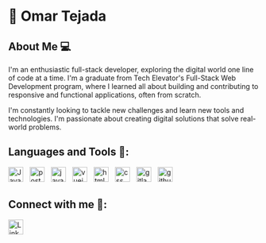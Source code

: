 # :wave: Omar Tejada

## About Me :computer: 
I'm an enthusiastic full-stack developer, exploring the digital world one line of code at a time.  I'm a graduate from Tech Elevator's Full-Stack Web Development program, where I learned all about building and contributing to responsive and functional applications, often from scratch. 

I'm constantly looking to tackle new challenges and learn new tools and technologies. I'm passionate about creating digital solutions that solve real-world problems.
</br>

## Languages and Tools :triangular_ruler::
<img align="left" alt="Java" width="30px" style="padding-right:10px;" src="https://cdn.jsdelivr.net/gh/devicons/devicon/icons/java/java-original-wordmark.svg" />
<img align="left" alt="postgresql" width="30px" style="padding-right:10px;" src="https://cdn.jsdelivr.net/gh/devicons/devicon/icons/postgresql/postgresql-original-wordmark.svg" />
<img align="left" alt="javascript" width="30px" style="padding-right:10px;" src="https://cdn.jsdelivr.net/gh/devicons/devicon/icons/javascript/javascript-original.svg" />
<img align="left" alt="vuejs" width="30px" style="padding-right:10px;" src="https://cdn.jsdelivr.net/gh/devicons/devicon/icons/vuejs/vuejs-original-wordmark.svg" />
<img align="left" alt="html" width="30px" style="padding-right:10px;" src="https://cdn.jsdelivr.net/gh/devicons/devicon/icons/html5/html5-original-wordmark.svg" />
<img align="left" alt="css" width="30px" style="padding-right:10px;" src="https://cdn.jsdelivr.net/gh/devicons/devicon/icons/css3/css3-original-wordmark.svg" />
<img align="left" alt="gitlab" width="30px" style="padding-right:10px;" src="https://cdn.jsdelivr.net/gh/devicons/devicon/icons/gitlab/gitlab-original-wordmark.svg" />
<img align="left" alt="github" width="30px" style="padding-right:10px;" src="https://cdn.jsdelivr.net/gh/devicons/devicon/icons/github/github-original-wordmark.svg" />
 
</br>
</br>

## Connect with me :iphone::
[<img align="left" alt="LinkedIn" width="30px" src="https://cdn.jsdelivr.net/gh/devicons/devicon/icons/linkedin/linkedin-original.svg" style="padding-right:10px;" >](https://www.linkedin.com/in/josue-o-tejada/)








